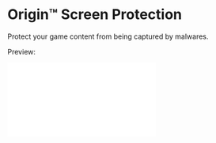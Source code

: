 # Origin™ Screen Protection

Protect your game content from being captured by malwares.

Preview: 
<iframe src="//player.bilibili.com/player.html?isOutside=true&aid=113023742117740&bvid=BV1LPWCeYEHx&cid=500001662212581&p=1" scrolling="no" border="0" frameborder="no" framespacing="0" allowfullscreen="true"></iframe>

